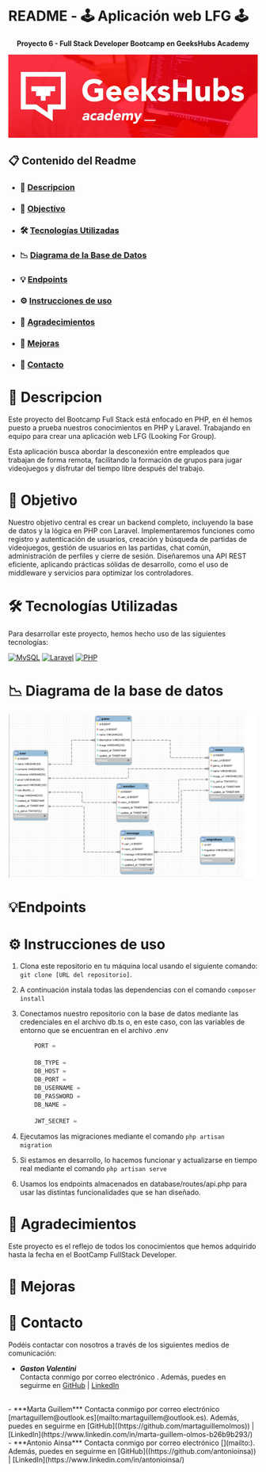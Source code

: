 # README - 🕹️ Aplicación web LFG 🕹️
__<p align="center">Proyecto 6 - Full Stack Developer Bootcamp en GeeksHubs Academy </p>__

<p>
   <div align="center">
      <img src="./database/image/cabecera.jpg">
   </div>    
</p>


## 📋 Contenido del Readme

- ### 🚀 [Descripcion](#descripcion)
- ### 🎯 [Objectivo](#objectivo)
- ### 🛠️ [Tecnologías Utilizadas](#tecnologías-utilizadas)
- ### 📉 [Diagrama de la Base de Datos](#diagrama-de-la-base-de-datos)
- ### 💡 [Endpoints](#endpoints)
- ### ⚙️ [Instrucciones de uso](#instrucciones-de-uso)
- ### 👏 [Agradecimientos](#agradecimientos)
- ### 🌟 [Mejoras](#mejoras)
- ### 📧 [Contacto](#contacto)



# 🚀 Descripcion

Este proyecto del Bootcamp Full Stack está enfocado en PHP, en él hemos puesto a prueba nuestros conocimientos en PHP y Laravel. Trabajando en equipo para crear una aplicación web LFG (Looking For Group).

Esta aplicación busca abordar la desconexión entre empleados que trabajan de forma remota, facilitando la formación de grupos para jugar videojuegos y disfrutar del tiempo libre después del trabajo.

# 🎯 Objetivo

Nuestro objetivo central es crear un backend completo, incluyendo la base de datos y la lógica en PHP con Laravel. Implementaremos funciones como registro y autenticación de usuarios, creación y búsqueda de partidas de videojuegos, gestión de usuarios en las partidas, chat común, administración de perfiles y cierre de sesión. Diseñaremos una API REST eficiente, aplicando prácticas sólidas de desarrollo, como el uso de middleware y servicios para optimizar los controladores. 


# 🛠️ Tecnologías Utilizadas

Para desarrollar este proyecto, hemos hecho uso de las siguientes tecnologías:

[![MySQL](https://img.shields.io/badge/MySQL-4479A1?style=for-the-badge&logo=mysql&logoColor=white&labelColor=101010)]()  [![Laravel](https://img.shields.io/badge/Laravel-FF2D20?style=for-the-badge&logo=laravel&logoColor=white&labelColor=101010)]()   [![PHP](https://img.shields.io/badge/PHP-777BB4?style=for-the-badge&logo=php&logoColor=white&labelColor=101010)]()


</details>


# 📉 Diagrama de la base de datos

<p>
   <div align="center">
      <img src="./database/image/data_base.png" style="max-width: 100%">
   </div>    
</p>



# 💡Endpoints
<!-- TODO -->

# ⚙️ Instrucciones de uso

1. Clona este repositorio en tu máquina local usando el siguiente comando: `git clone [URL del repositorio]`.
2. A continuación instala todas las dependencias con el comando ` composer install `
3. Conectamos nuestro repositorio con la base de datos mediante las credenciales en el archivo db.ts o, en este caso, con las variables de entorno que se encuentran en el archivo .env

    ``` js
        PORT = 
        
        DB_TYPE = 
        DB_HOST =
        DB_PORT = 
        DB_USERNAME =
        DB_PASSWORD = 
        DB_NAME = 

        JWT_SECRET = 
    ```  

4. Ejecutamos las migraciones mediante el comando `php artisan migration` 
5. Si estamos en desarrollo, lo hacemos funcionar y actualizarse en tiempo real mediante el comando `php artisan serve`
6. Usamos los endpoints almacenados en database/routes/api.php para usar las distintas funcionalidades que se han diseñado.


# 👏 Agradecimientos
Este proyecto es el reflejo de todos los conocimientos que hemos adquirido hasta la fecha en el BootCamp FullStack Developer.

# 🌟 Mejoras
<!-- TODO -->

# 📧 Contacto
Podéis contactar con nosotros a través de los siguientes medios de comunicación:

- ***Gaston Valentini***  
Contacta conmigo por correo electrónico [](mailto:). Además, puedes en seguirme en [GitHub]((https://github.com/Gaston-Valentini))   | [LinkedIn](https://www.linkedin.com/in/gastonvalentini/)
<br>
- ***Marta Guillem***  
Contacta conmigo por correo electrónico [martaguillem@outlook.es](mailto:martaguillem@outlook.es). Además, puedes en seguirme en [GitHub]((https://github.com/martaguillemolmos))   | [LinkedIn](https://www.linkedin.com/in/marta-guillem-olmos-b26b9b293/)
<br>
- ***Antonio Ainsa***  
Contacta conmigo por correo electrónico [](mailto:). Además, puedes en seguirme en [GitHub]((https://github.com/antonioinsa))   | [LinkedIn](https://www.linkedin.com/in/antonioinsa/)
